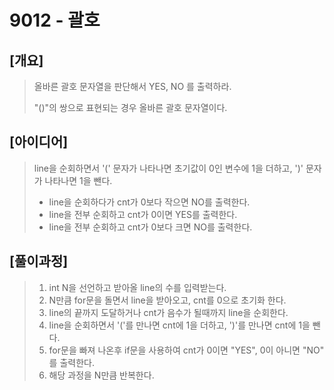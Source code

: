 9012 - 괄호
==========

[개요]
--
> 올바른 괄호 문자열을 판단해서 YES, NO 를 출력하라.
>
> "()"의 쌍으로 표현되는 경우 올바른 괄호 문자열이다.

[아이디어]
--
> line을 순회하면서 '(' 문자가 나타나면 초기값이 0인 변수에 1을 더하고, ')' 문자가 나타나면 1을 뺀다.
>
> * line을 순회하다가 cnt가 0보다 작으면 NO를 출력한다.
> * line을 전부 순회하고 cnt가 0이면 YES를 출력한다.
> * line을 전부 순회하고 cnt가 0보다 크면 NO를 출력한다.
>

[풀이과정]
--
> 1. int N을 선언하고 받아올 line의 수를 입력받는다.
> 2. N만큼 for문을 돌면서 line을 받아오고, cnt를 0으로 초기화 한다.
> 3. line의 끝까지 도달하거나 cnt가 음수가 될때까지 line을 순회한다.
> 4. line을 순회하면서 '('를 만나면 cnt에 1을 더하고, ')'를 만나면 cnt에 1을 뺀다.
> 5. for문을 빠져 나온후 if문을 사용하여 cnt가 0이면 "YES", 0이 아니면 "NO" 를 출력한다.
> 6. 해당 과정을 N만큼 반복한다.
